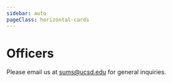 ```yaml
---
sidebar: auto
pageClass: horizontal-cards
---
```


# Officers

Please email us at [sums@ucsd.edu](mailto:sums@ucsd.edu) for general inquiries.

<!-- PRESIDENT -->

<Officer
    name="Fred Rajasekaran"
    image="FrederickRajasekaran.jpg"
    email="frajasek@ucsd.edu"
    major="Math, Physics"
    year="4th Year, Sixth">
<template v-slot:title>

## President

</template>
<template v-slot:extra>

> I joined SUMS because I wanted to be around other likeminded people who have a passion for math.
> As president, I hope to help spread this passion to others at UCSD and help the club grow.

Favorite Fields of Math: *Probability and PDEs* <br />
Favorite Math Classes: *MATH 140* <br />
Hobbies: *Lifting, Travelling, Basketball* <br />
Site: [sites.google.com/fredraj](https://sites.google.com/view/fredraj)

</template>
</Officer>

<!-- VICE PRESIDENT INTERNAL -->

<Officer
    name="Seung Hyun &quot;Harry&quot; Cheon"
    image="HarryCheon.JPG"
    email="scheon@ucsd.edu"
    major="Applied Mathematics and Data Science"
    year="3rd Year, Warren">
<template v-slot:title>

## Vice President Internal

</template>
<template v-slot:extra>

> I joined SUMS in the hopes to contribute to the undergraduate Mathematics program here at UCSD.
> Despite the large undergraduate population, the Mathematics department doesn't have a very strong presence on campus.
> I wish to change that and make UCSD a place where you can be proud of being a part of the Math program.

Favorite Fields of Math: *Probability & Statistics, Graph Theory* <br />
Favorite Math Classes: *MATH 154, Math 170A* <br />
Hobbies: *Golf, Basketball, Baseball, Cooking, Reading*

</template>
</Officer>

<!-- VICE PRESIDENT EXTERNAL -->

<Officer
    name="Julie Galang"
    image="JulieGalang.jpg"
    email="jgalang@ucsd.edu"
    major="ICAM Music, Mathematics minor"
    year="3rd Year, Marshall">
<template v-slot:title>

## Vice President External

</template>
<template v-slot:extra>

> I joined SUMS to meet other students who share the same interests in math as I do.
> As an officer, I hope to get more people involved and interested in math.

Favorite Fields of Math: *Real Analysis* <br />
Favorite Math Classes: *Math 140A* <br />
Hobbies: *Playing music, Crocheting, Baking*

</template>
</Officer>

<!-- SECRETARY -->

<Officer
    name="Shir Levin"
    image="ShirLevin.jpg"
    email="sblevin@ucsd.edu"
    major="Applied Mathematics"
    year="3rd Year, Sixth">
<template v-slot:title>

## Secretary

</template>
<template v-slot:extra>

> I joined SUMS to connect with my peers in the math department. 

Favorite Fields of Math: *Probability and Statistics* <br />
Favorite Math Classes: *MATH 180A, MATH 181A* <br />
Hobbies: *Reading and Hiking*

</template>
</Officer>

<!-- TREASURER -->

<Officer
    name="Alliya Eid"
    image="AlliyaEid.jpeg"
    email="aeid@ucsd.edu"
    major="Math-Secondary Education"
    year="3rd Year, Sixth">
<template v-slot:title>

## Treasurer

</template>
<template v-slot:extra>

> I joined SUMS to meet others who are in the same field as me and have a passion for math.
> I hope to get more people involved within the community and have some fun.

Favorite Fields of Math: *Linear Algebra and Statistics* <br />
Favorite Math Classes: *MATH 183, MATH 102* <br />
Hobbies: *Baking, Going to Concerts*

</template>
</Officer>

<!-- EVENTS CHAIR -->

<Officer
    name="Gallant Tsao"
    image="GallantTsao.jpg"
    email="ctsao@ucsd.edu"
    major="Applied Mathematics"
    year="2nd Year, Sixth">
<template v-slot:title>

## Events Chair

</template>
<template v-slot:extra>

> Meet more people interested in math :)

Favorite Fields of Math: *Chaos Theory* <br />
Favorite Math Classes: *Math 31AH* <br />
Hobbies: *Tennis* <br />

</template>
</Officer>

<!-- WORKSHOPS CHAIR -->

<Officer
    name="Devanshi Jain"
    image="DevanshiJain.PNG"
    email="djain@ucsd.edu"
    major="Mathematics, Computer Science"
    year="2nd Year, Revelle">
<template v-slot:title>

## Workshops Chair

</template>
<template v-slot:extra>

> I joined SUMS since it is a great place to be around people with a similar passion for math. 
> It is a welcoming and close-knit community for math majors, and as an officer, I hope to get more people involved and provide an opportunity for them to learn and connect. 

Favorite Fields of Math: *Linear Algebra and Combinatorics* <br />
Favorite Math Classes: *Math 31AH, Math 184* <br />
Hobbies: *Flying, Jump Roping, Cooking, Minesweeper, Chess*

</template>
</Officer>

<!-- PUBLICITY CHAIR -->

<Officer
    name="Julie Hunter"
    image="JulieHunter.jpeg"
    email="jmhunter@ucsd.edu"
    major="Applied Mathematics"
    year="2nd Year, Revelle">
<template v-slot:title>

## Publicity Chair

</template>
<template v-slot:extra>

> I joined SUMS because I wanted to meet more math majors and learn more about what career fields I could go into with a math degree.
> I really love being around other students that enjoy math as much as I do.

Favorite Fields of Math: *Calculus* <br />
Favorite Math Classes: *MATH 20C* <br />
Hobbies: *Soccer, Running, Crafts, Painting*

</template>
</Officer>

<!-- HISTORIAN -->

<Officer
    name="Anuj Jain"
    image="AnujJain.jpg"
    email="anj008@ucsd.edu"
    major="Mathematics, Computer Science - Ocean and Atmospheric Sciences"
    year="2nd Year, Marshall">
<template v-slot:title>

## Historian

</template>
<template v-slot:extra>

> To help expand the Mathematical community at UCSD and organize useful competitions & workshops

Favorite Fields of Math: *Calculus, Permutations and Combination* <br />
Favorite Math Classes: *Math 20 Series* <br />
Hobbies: *Badminton, Table Tennis, Music*

</template>
</Officer>

<!-- TECH CHAIR -->

<Officer
    name="Mica Li"
    image="MicaLi.jpg"
    email="myl010@ucsd.edu"
    major="Applied Mathematics"
    year="2nd Year, ERC">
<template v-slot:title>

## Tech Chair

</template>
<template v-slot:extra>

> I joined SUMS because I wanted to meet other math majors in a more social setting and to also find others who are passionate about mathematics.

Favorite Fields of Math: *Analysis and Number Theory* <br />
Favorite Math Classes: *Math 20E* <br />
Hobbies: *Running, Knitting, Watching TV Shows*

</template>
</Officer>

<!-- COMMUNITY ADVISOR -->

<Officer
    name="Kelly Simmons"
    image="KellySimmons.jpg"
    email="k1simmons@ucsd.edu"
    major=""
    year="Department of Mathematics">
<template v-slot:title>

## Community Advisor

</template>
<template v-slot:extra>

> Kelly Simmons is the Community Advisor of SUMS. 

</template>
</Officer>
